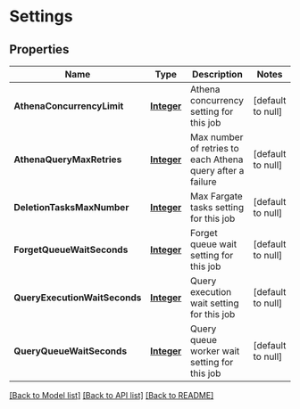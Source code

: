 # Settings
## Properties

Name | Type | Description | Notes
------------ | ------------- | ------------- | -------------
**AthenaConcurrencyLimit** | [**Integer**](integer.md) | Athena concurrency setting for this job | [default to null]
**AthenaQueryMaxRetries** | [**Integer**](integer.md) | Max number of retries to each Athena query after a failure | [default to null]
**DeletionTasksMaxNumber** | [**Integer**](integer.md) | Max Fargate tasks setting for this job | [default to null]
**ForgetQueueWaitSeconds** | [**Integer**](integer.md) | Forget queue wait setting for this job | [default to null]
**QueryExecutionWaitSeconds** | [**Integer**](integer.md) | Query execution wait setting for this job | [default to null]
**QueryQueueWaitSeconds** | [**Integer**](integer.md) | Query queue worker wait setting for this job | [default to null]

[[Back to Model list]](../README.md#documentation-for-models) [[Back to API list]](../README.md#documentation-for-api-endpoints) [[Back to README]](../README.md)

